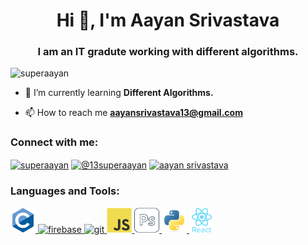 <h1 align="center">Hi 👋, I'm Aayan Srivastava</h1>
<h3 align="center">I am an IT gradute working with different algorithms.</h3>

<p align="left"> <img src="https://komarev.com/ghpvc/?username=superaayan&label=profile views&color=0e75b6&style=flat" alt="superaayan" /> </p>

- 🌱 I’m currently learning **Different Algorithms.**

- 📫 How to reach me **aayansrivastava13@gmail.com**

<h3 align="left">Connect with me:</h3>
<p align="left">
<a href="https://dev.to/superaayan" target="blank"><img align="center" src="https://cdn.jsdelivr.net/npm/simple-icons@3.0.1/icons/dev-dot-to.svg" alt="superaayan" height="30" width="40" /></a>
<a href="https://twitter.com/@13superaayan" target="blank"><img align="center" src="https://raw.githubusercontent.com/rahuldkjain/github-profile-readme-generator/master/src/images/icons/Social/twitter.svg" alt="@13superaayan" height="30" width="40" /></a>
<a href="https://linkedin.com/in/aayan srivastava" target="blank"><img align="center" src="https://raw.githubusercontent.com/rahuldkjain/github-profile-readme-generator/master/src/images/icons/Social/linked-in-alt.svg" alt="aayan srivastava" height="30" width="40" /></a>
</p>

<h3 align="left">Languages and Tools:</h3>
<p align="left"> <a href="https://www.cprogramming.com/" target="_blank"> <img src="https://raw.githubusercontent.com/devicons/devicon/master/icons/c/c-original.svg" alt="c" width="40" height="40"/> </a> <a href="https://firebase.google.com/" target="_blank"> <img src="https://www.vectorlogo.zone/logos/firebase/firebase-icon.svg" alt="firebase" width="40" height="40"/> </a> <a href="https://git-scm.com/" target="_blank"> <img src="https://www.vectorlogo.zone/logos/git-scm/git-scm-icon.svg" alt="git" width="40" height="40"/> </a> <a href="https://developer.mozilla.org/en-US/docs/Web/JavaScript" target="_blank"> <img src="https://raw.githubusercontent.com/devicons/devicon/master/icons/javascript/javascript-original.svg" alt="javascript" width="40" height="40"/> </a> <a href="https://www.photoshop.com/en" target="_blank"> <img src="https://raw.githubusercontent.com/devicons/devicon/master/icons/photoshop/photoshop-line.svg" alt="photoshop" width="40" height="40"/> </a> <a href="https://www.python.org" target="_blank"> <img src="https://raw.githubusercontent.com/devicons/devicon/master/icons/python/python-original.svg" alt="python" width="40" height="40"/> </a> <a href="https://reactjs.org/" target="_blank"> <img src="https://raw.githubusercontent.com/devicons/devicon/master/icons/react/react-original-wordmark.svg" alt="react" width="40" height="40"/> </a> </p>
